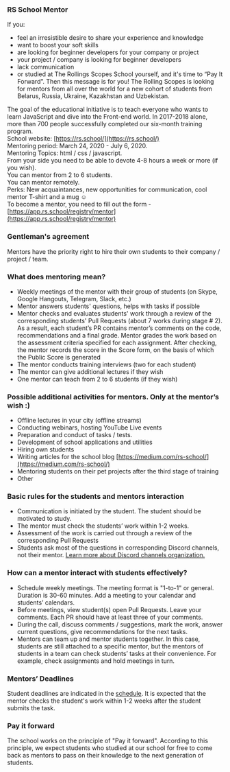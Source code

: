 ### RS School Mentor

If you:

* feel an irresistible desire to share your experience and knowledge
* want to boost your soft skills
* are looking for beginner developers for your company or project
* your project / company is looking for beginner developers
* lack communication
* or studied at The Rollings Scopes School yourself, and it's time to “Pay It Forward”. Then this message is for you! The Rolling Scopes is looking for mentors from all over the world for a new cohort of students from Belarus, Russia, Ukraine, Kazakhstan and Uzbekistan.
  
The goal of the educational initiative is to teach everyone who wants to learn JavaScript and dive into the Front-end world. In 2017-2018 alone, more than 700 people successfully completed our six-month training program.  
School website: [https://rs.school/](https://rs.school/)  
Mentoring period: March 24, 2020 - July 6, 2020.  
Mentoring Topics: html / css / javascript.  
From your side you need to be able to devote 4-8 hours a week or more (if you wish).  
You can mentor from 2 to 6 students.  
You can mentor remotely.  
Perks: New acquaintances, new opportunities for communication, cool mentor T-shirt and a mug ☺️  
To become a mentor, you need to fill out the form - [https://app.rs.school/registry/mentor](https://app.rs.school/registry/mentor)  

### Gentleman's agreement

Mentors have the priority right to hire their own students to their company / project / team.

### What does mentoring mean?

* Weekly meetings of the mentor with their group of students (on Skype, Google Hangouts, Telegram, Slack, etc.)
* Mentor answers students' questions, helps with tasks if possible
* Mentor checks and evaluates students' work through a review of the corresponding students' Pull Requests (about 7 works during stage # 2). As a result, each student’s PR contains mentor’s comments on the code, recommendations and a final grade. Mentor grades the work based on the assessment criteria specified for each assignment. After checking, the mentor records the score in the Score form, on the basis of which the Public Score is generated
* The mentor conducts training interviews (two for each student)
* The mentor can give additional lectures if they wish
* One mentor can teach from 2 to 6 students (if they wish)
  
### Possible additional activities for mentors. Only at the mentor’s wish :)

* Offline lectures in your city (offline streams)
* Conducting webinars, hosting YouTube Live events
* Preparation and conduct of tasks / tests. 
* Development of school applications and utilities
* Hiring own students
* Writing articles for the school blog [https://medium.com/rs-school/](https://medium.com/rs-school/)
* Mentoring students on their pet projects after the third stage of training
* Other

### Basic rules for the students and mentors interaction

* Communication is initiated by the student. The student should be motivated to study.
* The mentor must check the students’ work within 1-2 weeks.
* Assessment of the work is carried out through a review of the corresponding Pull Requests
* Students ask most of the questions in corresponding Discord channels, not their mentor. [Learn more about Discord channels organization.](discussion-rules.md)

### How can a mentor interact with students effectively?

* Schedule weekly meetings. The meeting format is "1-to-1" or general. Duration is 30-60 minutes. Add a meeting to your calendar and students’ calendars.
* Before meetings, view student(s) open Pull Requests. Leave your comments. Each PR should have at least three of your comments.
* During the call, discuss comments / suggestions, mark the work, answer current questions, give recommendations for the next tasks.
* Mentors can team up and mentor students together. In this case, students are still attached to a specific mentor, but the mentors of students in a team can check students’ tasks at their convenience. For example, check assignments and hold meetings in turn.
  
### Mentors’ Deadlines

Student deadlines are indicated in the [schedule](https://docs.google.com/spreadsheets/d/1c1mN27MqQz7T8DcD_tMwkOSbizu3VFHXGf0eXwW7WGw/edit#gid=0). It is expected that the mentor checks the student's work within 1-2 weeks after the student submits the task.

### Pay it forward

The school works on the principle of "Pay it forward". According to this principle, we expect students who studied at our school for free to come back as mentors to pass on their knowledge to the next generation of students.

